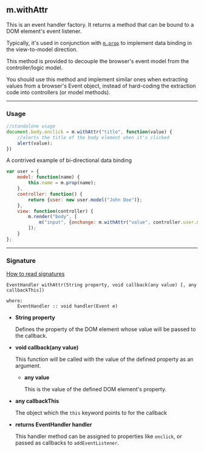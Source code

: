 ## m.withAttr

This is an event handler factory. It returns a method that can be bound to a DOM element's event listener.

Typically, it's used in conjunction with [`m.prop`](mithril.prop.md) to implement data binding in the view-to-model direction.

This method is provided to decouple the browser's event model from the controller/logic model.

You should use this method and implement similar ones when extracting values from a browser's Event object, instead of hard-coding the extraction code into controllers (or model methods).

---

### Usage

```javascript
//standalone usage
document.body.onclick = m.withAttr("title", function(value) {
	//alerts the title of the body element when it's clicked
	alert(value);
})
```

A contrived example of bi-directional data binding

```javascript
var user = {
	model: function(name) {
		this.name = m.prop(name);
	},
	controller: function() {
		return {user: new user.model("John Doe")};
	},
	view: function(controller) {
		m.render("body", [
			m("input", {onchange: m.withAttr("value", controller.user.name), value: controller.user.name()})
		]);
	}
};
```

---

### Signature

[How to read signatures](how-to-read-signatures.md)

```clike
EventHandler withAttr(String property, void callback(any value) [, any callbackThis])

where:
	EventHandler :: void handler(Event e)
```

-	**String property**

	Defines the property of the DOM element whose value will be passed to the callback.
	
-	**void callback(any value)**

	This function will be called with the value of the defined property as an argument.
	
	-	**any value**
	
		This is the value of the defined DOM element's property.
		
-	**any callbackThis**

	The object which the `this` keyword points to for the callback
		
-	**returns EventHandler handler**

	This handler method can be assigned to properties like `onclick`, or passed as callbacks to `addEventListener`.
